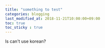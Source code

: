 ```yaml
---
title: "something to test"
categories: blogging
last_modified_at: 2018-11-21T10:00:00+09:00
toc: true
toc_sticky : true
---
```

Is can't use korean?